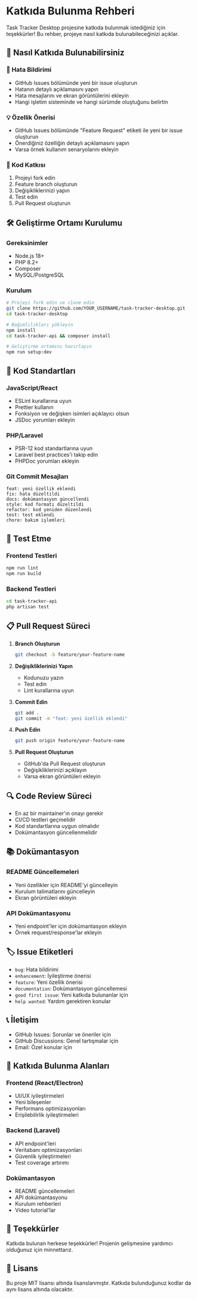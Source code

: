 # Katkıda Bulunma Rehberi

Task Tracker Desktop projesine katkıda bulunmak istediğiniz için teşekkürler! Bu rehber, projeye nasıl katkıda bulunabileceğinizi açıklar.

## 🤝 Nasıl Katkıda Bulunabilirsiniz

### 🐛 Hata Bildirimi
- GitHub Issues bölümünde yeni bir issue oluşturun
- Hatanın detaylı açıklamasını yapın
- Hata mesajlarını ve ekran görüntülerini ekleyin
- Hangi işletim sisteminde ve hangi sürümde oluştuğunu belirtin

### 💡 Özellik Önerisi
- GitHub Issues bölümünde "Feature Request" etiketi ile yeni bir issue oluşturun
- Önerdiğiniz özelliğin detaylı açıklamasını yapın
- Varsa örnek kullanım senaryolarını ekleyin

### 🔧 Kod Katkısı
1. Projeyi fork edin
2. Feature branch oluşturun
3. Değişikliklerinizi yapın
4. Test edin
5. Pull Request oluşturun

## 🛠️ Geliştirme Ortamı Kurulumu

### Gereksinimler
- Node.js 18+
- PHP 8.2+
- Composer
- MySQL/PostgreSQL

### Kurulum
```bash
# Projeyi fork edin ve clone edin
git clone https://github.com/YOUR_USERNAME/task-tracker-desktop.git
cd task-tracker-desktop

# Bağımlılıkları yükleyin
npm install
cd task-tracker-api && composer install

# Geliştirme ortamını hazırlayın
npm run setup:dev
```

## 📝 Kod Standartları

### JavaScript/React
- ESLint kurallarına uyun
- Prettier kullanın
- Fonksiyon ve değişken isimleri açıklayıcı olsun
- JSDoc yorumları ekleyin

### PHP/Laravel
- PSR-12 kod standartlarına uyun
- Laravel best practices'i takip edin
- PHPDoc yorumları ekleyin

### Git Commit Mesajları
```
feat: yeni özellik eklendi
fix: hata düzeltildi
docs: dokümantasyon güncellendi
style: kod formatı düzeltildi
refactor: kod yeniden düzenlendi
test: test eklendi
chore: bakım işlemleri
```

## 🧪 Test Etme

### Frontend Testleri
```bash
npm run lint
npm run build
```

### Backend Testleri
```bash
cd task-tracker-api
php artisan test
```

## 📋 Pull Request Süreci

1. **Branch Oluşturun**
   ```bash
   git checkout -b feature/your-feature-name
   ```

2. **Değişikliklerinizi Yapın**
   - Kodunuzu yazın
   - Test edin
   - Lint kurallarına uyun

3. **Commit Edin**
   ```bash
   git add .
   git commit -m "feat: yeni özellik eklendi"
   ```

4. **Push Edin**
   ```bash
   git push origin feature/your-feature-name
   ```

5. **Pull Request Oluşturun**
   - GitHub'da Pull Request oluşturun
   - Değişikliklerinizi açıklayın
   - Varsa ekran görüntüleri ekleyin

## 🔍 Code Review Süreci

- En az bir maintainer'ın onayı gerekir
- CI/CD testleri geçmelidir
- Kod standartlarına uygun olmalıdır
- Dokümantasyon güncellenmelidir

## 📚 Dokümantasyon

### README Güncellemeleri
- Yeni özellikler için README'yi güncelleyin
- Kurulum talimatlarını güncelleyin
- Ekran görüntüleri ekleyin

### API Dokümantasyonu
- Yeni endpoint'ler için dokümantasyon ekleyin
- Örnek request/response'lar ekleyin

## 🏷️ Issue Etiketleri

- `bug`: Hata bildirimi
- `enhancement`: İyileştirme önerisi
- `feature`: Yeni özellik önerisi
- `documentation`: Dokümantasyon güncellemesi
- `good first issue`: Yeni katkıda bulunanlar için
- `help wanted`: Yardım gerektiren konular

## 📞 İletişim

- GitHub Issues: Sorunlar ve öneriler için
- GitHub Discussions: Genel tartışmalar için
- Email: Özel konular için

## 🎯 Katkıda Bulunma Alanları

### Frontend (React/Electron)
- UI/UX iyileştirmeleri
- Yeni bileşenler
- Performans optimizasyonları
- Erişilebilirlik iyileştirmeleri

### Backend (Laravel)
- API endpoint'leri
- Veritabanı optimizasyonları
- Güvenlik iyileştirmeleri
- Test coverage artırımı

### Dokümantasyon
- README güncellemeleri
- API dokümantasyonu
- Kurulum rehberleri
- Video tutorial'lar

## 🙏 Teşekkürler

Katkıda bulunan herkese teşekkürler! Projenin gelişmesine yardımcı olduğunuz için minnettarız.

## 📄 Lisans

Bu proje MIT lisansı altında lisanslanmıştır. Katkıda bulunduğunuz kodlar da aynı lisans altında olacaktır.

